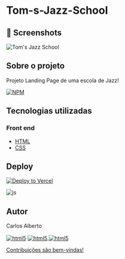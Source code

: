 # Tom-s-Jazz-School

## 📌 Screenshots
![Tom's Jazz School](https://github.com/carllos-alberto/Tom-s-Jazz-Scholl/assets/81397233/2379c96c-3dfe-4b79-89ed-b0272489d42e)

## Sobre o projeto
Projeto Landing Page de uma escola de Jazz!

[![NPM](https://img.shields.io/npm/l/react)](https://github.com/carllos-alberto/Tom-s-Jazz-School/blob/master/LICENSE) 

## Tecnologias utilizadas
### Front end
- [HTML](https://developer.mozilla.org/pt-BR/docs/Web/HTML)
- [CSS](https://developer.mozilla.org/pt-BR/docs/Web/CSS)

## Deploy
[![Deploy to Vercel](https://vercel.com/button)](https://tom-s-jazz-scholl.vercel.app/)

<img align="center" alt="js" src="https://img.shields.io/badge/Made%20for-VSCode-1f425f.svg" />

## Autor

Carlos Alberto
<div>
 <a href = "mailto:carllos.seg@gmail.com" target="_blank"><img align="center" alt="html5" src="https://img.shields.io/badge/Gmail-D14836?style=for-the-badge&logo=gmail&logoColor=white"/></a>
 <a href="https://www.linkedin.com/in/carlosalbertodesenvolvedorfrontend" target="_blank"><img align="center" alt="html5" src="https://img.shields.io/badge/LinkedIn-0077B5?style=for-the-badge&logo=linkedin&logoColor=white">
  <a href="https://github.com/carllos-alberto" target="_blank"><img align="center" alt="html5" src="https://img.shields.io/badge/GitHub-100000?style=for-the-badge&logo=github&logoColor=white">
</div>
  
   
   Contribuições são bem-vindas!
